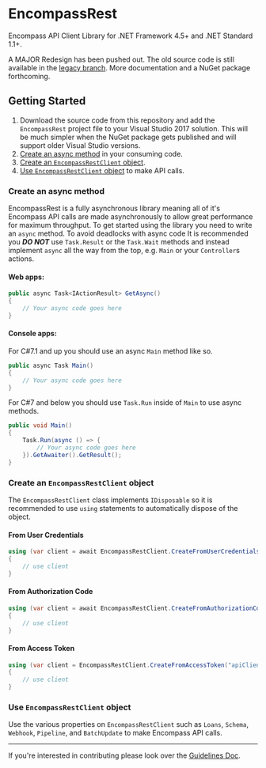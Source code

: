 # EncompassRest
Encompass API Client Library for .NET Framework 4.5+ and .NET Standard 1.1+.

A MAJOR Redesign has been pushed out. The old source code is still available in the [legacy branch](https://github.com/EncompassRest/EncompassRest/tree/legacy). More documentation and a NuGet package forthcoming.

## Getting Started
1. Download the source code from this repository and add the `EncompassRest` project file to your Visual Studio 2017 solution. This will be much simpler when the NuGet package gets published and will support older Visual Studio versions.
2. [Create an async method](#create-an-async-method) in your consuming code.
3. [Create an `EncompassRestClient` object](#create-an-encompassrestclient-object).
4. [Use `EncompassRestClient` object](#use-encompassrestclient-object) to make API calls.

### Create an async method
EncompassRest is a fully asynchronous library meaning all of it's Encompass API calls are made asynchronously to allow great performance for maximum throughput. To get started using the library you need to write an `async` method. To avoid deadlocks with async code It is recommended you **_DO NOT_** use `Task.Result` or the `Task.Wait` methods and instead implement `async` all the way from the top, e.g. `Main` or your `Controller`s actions.

#### Web apps:
```c#
public async Task<IActionResult> GetAsync()
{
    // Your async code goes here
}
```

#### Console apps:
For C#7.1 and up you should use an async `Main` method like so.

```c#
public async Task Main()
{
    // Your async code goes here
}
```

For C#7 and below you should use `Task.Run` inside of `Main` to use async methods.

```c#
public void Main()
{
    Task.Run(async () => {
        // Your async code goes here
    }).GetAwaiter().GetResult();
}
```

### Create an `EncompassRestClient` object
The `EncompassRestClient` class implements `IDisposable` so it is recommended to use `using` statements to automatically dispose of the object.

#### From User Credentials
```c#
using (var client = await EncompassRestClient.CreateFromUserCredentialsAsync("apiClientId", "apiSecret", "encompassInstance", "encompassUserId", "encompassPassword"))
{
    // use client
}
```

#### From Authorization Code
```c#
using (var client = await EncompassRestClient.CreateFromAuthorizationCodeAsync("apiClientId", "apiSecret", "redirectUri", "authorizationCode"))
{
    // use client
}
```

#### From Access Token
```c#
using (var client = EncompassRestClient.CreateFromAccessToken("apiClientId", "apiSecret", "accessToken"))
{
    // use client
}
```

### Use `EncompassRestClient` object
Use the various properties on `EncompassRestClient` such as `Loans`, `Schema`, `Webhook`, `Pipeline`, and `BatchUpdate` to make Encompass API calls.

---

If you're interested in contributing please look over the [Guidelines Doc](Guidelines.md).
